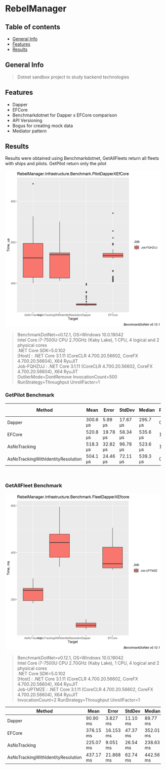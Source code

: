 # RebelManager
## Table of contents
* [General Info](#general-info)
* [Features](#features)
* [Results](#results)

## <a name="general-info"></a> General Info
> Dotnet sandbox project to study backend technologies


## <a name="features"></a> Features
* Dapper
* EFCore
* Benchmarkdotnet for Dapper x EFCore comparison
* API Versioning
* Bogus for creating mock data
* Mediator pattern

## <a name="results"></a> Results
Results were obtained using Benchmarkdotnet, GetAllFleets return all fleets with ships and pilots. GetPilot return only the pilot <br/>

![GetPilot](images/GetPilot.png)
  
>BenchmarkDotNet=v0.12.1, OS=Windows 10.0.19042<br/>
Intel Core i7-7500U CPU 2.70GHz (Kaby Lake), 1 CPU, 4 logical and 2 physical cores<br/>
.NET Core SDK=5.0.102<br/>
  [Host]     : .NET Core 3.1.11 (CoreCLR 4.700.20.56602, CoreFX 4.700.20.56604), X64 RyuJIT<br/>
  Job-FQHZUJ : .NET Core 3.1.11 (CoreCLR 4.700.20.56602, CoreFX 4.700.20.56604), X64 RyuJIT<br/>
OutlierMode=DontRemove  InvocationCount=500  RunStrategy=Throughput
UnrollFactor=1  <br/>

### GetPilot Benchmark
Method	| Mean	| Error	| StdDev | Median | Ratio | RatioSD	| Rank	| Gen 0	| Gen 1	| Gen 2	| Allocated
--- | --- | --- | ---  | --- | --- | --- | --- | --- | --- | --- | --- |
 Dapper | 300.6 μs | 5.99 μs | 17.67 μs | 295.7 μs | 0.59 | 0.09 | * | 4.0000 | - |	- |8.25 KB
EFCore | 520.8 μs | 19.78 μs | 58.34 μs | 535.6 μs | 1.00 | 0.00 | ** | 20.0000 | - | - | 44.41 KB
AsNoTracking | 518.3 μs	| 32.82 μs | 96.78 μs | 523.6 μs | 1.01	| 0.23 | **	|20.0000 | - | - | 43.31 KB
AsNoTrackingWithIdentityResolution | 504.1 μs | 24.46 μs | 72.11 μs	| 539.3 μs |0.99 | 0.22 | ** | 22.0000 | - | - | 45.36 KB
<br />


### GetAllFleet Benchmark
![GetAllFleet](images/GetAllFleet.png)

>BenchmarkDotNet=v0.12.1, OS=Windows 10.0.19042<br/>
Intel Core i7-7500U CPU 2.70GHz (Kaby Lake), 1 CPU, 4 logical and 2 physical cores<br/>
.NET Core SDK=5.0.102<br/>
  [Host]     : .NET Core 3.1.11 (CoreCLR 4.700.20.56602, CoreFX 4.700.20.56604), X64 RyuJIT<br/>
  Job-UPTMZE : .NET Core 3.1.11 (CoreCLR 4.700.20.56602, CoreFX 4.700.20.56604), X64 RyuJIT<br/>
InvocationCount=2  RunStrategy=Throughput  UnrollFactor=1  <br/>

Method	| Mean	| Error	| StdDev | Median | Ratio | RatioSD	|  Gen 0	| Gen 1	| Gen 2	| Allocated
--- | --- | --- | ---  | --- | --- | --- | --- | --- |  --- | --- |
 Dapper | 90.90 ms | 3.827 ms | 11.10 ms | 89.77 ms | 0.25 | 0.05 | 2000.0000 | 500.0000 |	- |13.1 MB
 EFCore | 376.15 ms | 16.153 ms | 47.37 ms | 352.01 ms | 1.00 | 0.00 | 7000.0000 | 2500.0000 | 1000.0000 | 42 MB
AsNoTracking | 225.07 ms | 9.051 ms | 26.54 ms | 238.63 ms | 0.61 | 0.09 | 4500.0000 | 1500.0000 | 500.0000	 | 23.71 MB
AsNoTrackingWithIdentityResolution | 437.17 ms | 21.868 ms | 62.74 ms | 442.56 ms | 1.19 | 0.23 | 7500.0000 | 2500.0000 | 1000.0000 | 44.17 MB
